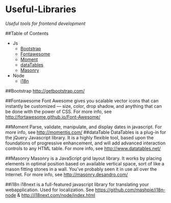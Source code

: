 Useful-Libraries
============

*Useful tools for frontend development*

##Table of Contents
- Js
  - [Bootstrap](#bootstrap)
  - [Fontawesome](#fontawesome)
  - [Moment](#moment)
  - [dataTables](#datatable)
  - [Masonry](#masonry)
- Node
  - [i18n](#i18n)

##Bootstrap
http://getbootstrap.com/

##Fontawesome
Font Awesome gives you scalable vector icons that can instantly be customized — size, color, drop shadow, and anything that can be done with the power of CSS. For more info, see http://fortawesome.github.io/Font-Awesome/

##Moment
Parse, validate, manipulate, and display dates in javascript. For more info, see http://momentjs.com/
##dataTable
DataTables is a plug-in for the jQuery Javascript library. It is a highly flexible tool, based upon the foundations of progressive enhancement, and will add advanced interaction controls to any HTML table. For more info, see http://www.datatables.net/

##Masonry
Masonry is a JavaScript grid layout library. It works by placing elements in optimal position based on available vertical space, sort of like a mason fitting stones in a wall. You’ve probably seen it in use all over the Internet. For more info, see http://masonry.desandro.com/

##i18n
i18next is a full-featured javascript library for translating your webapplication. Used for localization. See https://github.com/mashpie/i18n-node & http://i18next.com/node/index.html
